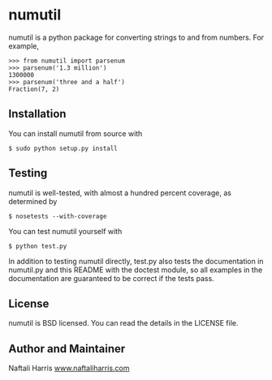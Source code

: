 numutil
=======

numutil is a python package for converting strings to and from numbers.
For example,

    >>> from numutil import parsenum
    >>> parsenum('1.3 million')
    1300000
    >>> parsenum('three and a half')
    Fraction(7, 2)

Installation
------------

You can install numutil from source with
    
    $ sudo python setup.py install

Testing
-------

numutil is well-tested, with almost a hundred percent coverage, as determined
by 

    $ nosetests --with-coverage

You can test numutil yourself with
    
    $ python test.py

In addition to testing numutil directly, test.py also tests the documentation
in numutil.py and this README with the doctest module, so all examples in the
documentation are guaranteed to be correct if the tests pass.

License
-------

numutil is BSD licensed. You can read the details in the LICENSE file.

Author and Maintainer
---------------------

Naftali Harris
www.naftaliharris.com
